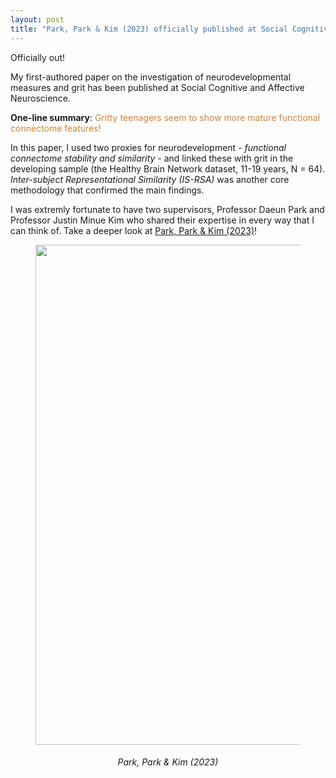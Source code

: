 ```yaml
---
layout: post
title: "Park, Park & Kim (2023) officially published at Social Cognitive and Affective Neuroscience"
---
```


Officially out! 


My first-authored paper on the investigation of neurodevelopmental measures and grit has been published at Social Cognitive and Affective Neuroscience. 


**One-line summary**:  <span style='color: Peru;'> Gritty teenagers seem to show more mature functional connectome features! </span>  


In this paper, I used two proxies for neurodevelopment - _functional connectome stability and similarity_ - and linked these with grit in the developing sample (the Healthy Brain Network dataset, 11-19 years, N = 64). _Inter-subject Representational Similarity (IS-RSA)_ was another core methodology that confirmed the main findings. 

I was extremly fortunate to have two supervisors, Professor Daeun Park and Professor Justin Minue Kim who shared their expertise in every way that I can think of. Take a deeper look at [Park, Park & Kim (2023)](https://academic.oup.com/scan/advance-article/doi/10.1093/scan/nsad047/7272592?searchresult=1)!  

<figure align="center">
  <img width="750" height="800" src="https://github.com/suzanpark/suzanpark.github.io/assets/143306172/0e200718-d2fa-409b-81de-a5dcc945a528" alt="">
</figure>
<h6 align="center"> Park, Park & Kim (2023) </h6>









